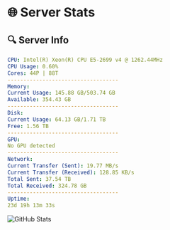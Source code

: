 # 🌐 Server Stats
## 🔍 Server Info
```yaml
CPU: Intel(R) Xeon(R) CPU E5-2699 v4 @ 1262.44MHz
CPU Usage: 0.60%
Cores: 44P | 88T
-----------------------------------
Memory:
Current Usage: 145.88 GB/503.74 GB
Available: 354.43 GB
-----------------------------------
Disk:
Current Usage: 64.13 GB/1.71 TB
Free: 1.56 TB
-----------------------------------
GPU:
No GPU detected
-----------------------------------
Network:
Current Transfer (Sent): 19.77 MB/s
Current Transfer (Received): 128.85 KB/s
Total Sent: 37.54 TB
Total Received: 324.78 GB
-----------------------------------
Uptime:
23d 19h 13m 33s
```
![GitHub Stats](https://img.shields.io/badge/Updated-2025-03-31_16:36:22-blue)